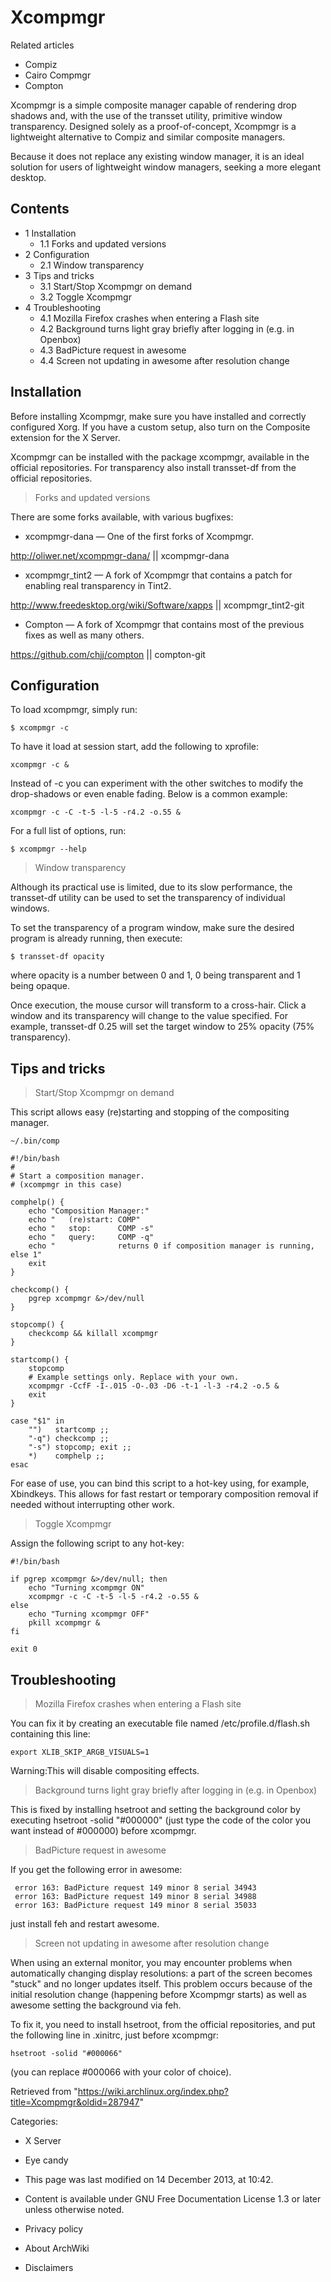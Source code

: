 Xcompmgr
========

Related articles

-   Compiz
-   Cairo Compmgr
-   Compton

Xcompmgr is a simple composite manager capable of rendering drop shadows
and, with the use of the transset utility, primitive window
transparency. Designed solely as a proof-of-concept, Xcompmgr is a
lightweight alternative to Compiz and similar composite managers.

Because it does not replace any existing window manager, it is an ideal
solution for users of lightweight window managers, seeking a more
elegant desktop.

Contents
--------

-   1 Installation
    -   1.1 Forks and updated versions
-   2 Configuration
    -   2.1 Window transparency
-   3 Tips and tricks
    -   3.1 Start/Stop Xcompmgr on demand
    -   3.2 Toggle Xcompmgr
-   4 Troubleshooting
    -   4.1 Mozilla Firefox crashes when entering a Flash site
    -   4.2 Background turns light gray briefly after logging in (e.g.
        in Openbox)
    -   4.3 BadPicture request in awesome
    -   4.4 Screen not updating in awesome after resolution change

Installation
------------

Before installing Xcompmgr, make sure you have installed and correctly
configured Xorg. If you have a custom setup, also turn on the Composite
extension for the X Server.

Xcompmgr can be installed with the package xcompmgr, available in the
official repositories. For transparency also install transset-df from
the official repositories.

> Forks and updated versions

There are some forks available, with various bugfixes:

-   xcompmgr-dana — One of the first forks of Xcompmgr.

http://oliwer.net/xcompmgr-dana/ || xcompmgr-dana

-   xcompmgr_tint2 — A fork of Xcompmgr that contains a patch for
    enabling real transparency in Tint2.

http://www.freedesktop.org/wiki/Software/xapps || xcompmgr_tint2-git

-   Compton — A fork of Xcompmgr that contains most of the previous
    fixes as well as many others.

https://github.com/chjj/compton || compton-git

Configuration
-------------

To load xcompmgr, simply run:

    $ xcompmgr -c

To have it load at session start, add the following to xprofile:

    xcompmgr -c &

Instead of -c you can experiment with the other switches to modify the
drop-shadows or even enable fading. Below is a common example:

    xcompmgr -c -C -t-5 -l-5 -r4.2 -o.55 &

For a full list of options, run:

    $ xcompmgr --help

> Window transparency

Although its practical use is limited, due to its slow performance, the
transset-df utility can be used to set the transparency of individual
windows.

To set the transparency of a program window, make sure the desired
program is already running, then execute:

    $ transset-df opacity

where opacity is a number between 0 and 1, 0 being transparent and 1
being opaque.

Once execution, the mouse cursor will transform to a cross-hair. Click a
window and its transparency will change to the value specified. For
example, transset-df 0.25 will set the target window to 25% opacity (75%
transparency).

Tips and tricks
---------------

> Start/Stop Xcompmgr on demand

This script allows easy (re)starting and stopping of the compositing
manager.

    ~/.bin/comp

    #!/bin/bash
    #
    # Start a composition manager.
    # (xcompmgr in this case)

    comphelp() {
        echo "Composition Manager:"
        echo "   (re)start: COMP"
        echo "   stop:      COMP -s"
        echo "   query:     COMP -q"
        echo "              returns 0 if composition manager is running, else 1"
        exit
    }

    checkcomp() {
        pgrep xcompmgr &>/dev/null
    }

    stopcomp() {
        checkcomp && killall xcompmgr
    }

    startcomp() {
        stopcomp
        # Example settings only. Replace with your own.
        xcompmgr -CcfF -I-.015 -O-.03 -D6 -t-1 -l-3 -r4.2 -o.5 &
        exit
    }

    case "$1" in
        "")   startcomp ;;
        "-q") checkcomp ;;
        "-s") stopcomp; exit ;;
        *)    comphelp ;;
    esac

For ease of use, you can bind this script to a hot-key using, for
example, Xbindkeys. This allows for fast restart or temporary
composition removal if needed without interrupting other work.

> Toggle Xcompmgr

Assign the following script to any hot-key:

    #!/bin/bash

    if pgrep xcompmgr &>/dev/null; then
        echo "Turning xcompmgr ON"
        xcompmgr -c -C -t-5 -l-5 -r4.2 -o.55 &
    else
        echo "Turning xcompmgr OFF"
        pkill xcompmgr &
    fi

    exit 0

Troubleshooting
---------------

> Mozilla Firefox crashes when entering a Flash site

You can fix it by creating an executable file named
/etc/profile.d/flash.sh containing this line:

    export XLIB_SKIP_ARGB_VISUALS=1

Warning:This will disable compositing effects.

> Background turns light gray briefly after logging in (e.g. in Openbox)

This is fixed by installing hsetroot and setting the background color by
executing hsetroot -solid "#000000" (just type the code of the color you
want instead of #000000) before xcompmgr.

> BadPicture request in awesome

If you get the following error in awesome:

     error 163: BadPicture request 149 minor 8 serial 34943
     error 163: BadPicture request 149 minor 8 serial 34988
     error 163: BadPicture request 149 minor 8 serial 35033

just install feh and restart awesome.

> Screen not updating in awesome after resolution change

When using an external monitor, you may encounter problems when
automatically changing display resolutions: a part of the screen becomes
"stuck" and no longer updates itself. This problem occurs because of the
initial resolution change (happening before Xcompmgr starts) as well as
awesome setting the background via feh.

To fix it, you need to install hsetroot, from the official repositories,
and put the following line in .xinitrc, just before xcompmgr:

    hsetroot -solid "#000066"

(you can replace #000066 with your color of choice).

Retrieved from
"https://wiki.archlinux.org/index.php?title=Xcompmgr&oldid=287947"

Categories:

-   X Server
-   Eye candy

-   This page was last modified on 14 December 2013, at 10:42.
-   Content is available under GNU Free Documentation License 1.3 or
    later unless otherwise noted.
-   Privacy policy
-   About ArchWiki
-   Disclaimers
